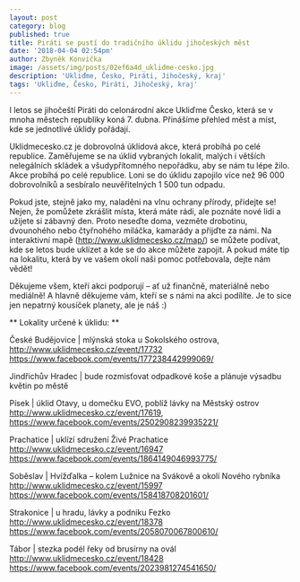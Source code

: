 ```yaml
---
layout: post
category: blog
published: true
title: Piráti se pustí do tradičního úklidu jihočeských měst
date: '2018-04-04 02:54pm'
author: Zbyněk Konvička
image: /assets/img/posts/02ef6a4d_uklidme-cesko.jpg
description: 'Ukliďme, Česko, Piráti, Jihočeský, kraj'
tags: 'Ukliďme, Česko, Piráti, Jihočeský, kraj'
---
```

I letos se jihočeští Piráti do celonárodní akce Ukliďme Česko, která se v mnoha městech republiky koná 7. dubna. Přinášíme přehled měst a míst, kde se jednotlivé úklidy pořádají.

Uklidmecesko.cz je dobrovolná úklidová akce, která probíhá po celé republice. Zaměřujeme se na úklid vybraných lokalit, malých i větších nelegálních skládek a všudypřítomného nepořádku, aby se nám tu lépe žilo. Akce probíhá po celé republice. Loni se do úklidu zapojilo více než 96 000 dobrovolníků a sesbíralo neuvěřitelných 1 500 tun odpadu. 

Pokud jste, stejně jako my, naladěni na vlnu ochrany přírody, přidejte se! Nejen, že pomůžete zkrášlit místa, která máte rádi, ale poznáte nové lidi a užijete si zábavný den. Proto neseďte doma, vezměte drobotinu, dvounohého nebo čtyřnohého miláčka, kamarády a přijďte za námi. Na interaktivní mapě (http://www.uklidmecesko.cz/map/) se můžete podívat, kde se letos bude uklízet a kde se do akce můžete zapojit. A pokud máte tip na lokalitu, která by ve vašem okolí naši pomoc potřebovala, dejte nám vědět!

Děkujeme všem, kteří akci podporují – ať už finančně, materiálně nebo mediálně! A hlavně děkujeme vám, kteří se s námi na akci podílíte. Je to sice jen nepatrný kousíček planety, ale je náš :)

**Lokality určené k úklidu:**

České Budějovice | mlýnská stoka u Sokolského ostrova, [http://www.uklidmecesko.cz/event/17732 ](http://www.uklidmecesko.cz/event/17732)[https://www.facebook.com/events/177238442999069/](https://www.facebook.com/events/177238442999069/)

Jindřichův Hradec | bude rozmisťovat odpadkové koše a plánuje výsadbu květin po městě

Písek | úklid Otavy, u domečku EVO, poblíž lávky na Městský ostrov\
<http://www.uklidmecesko.cz/event/17619>, [https://www.facebook.com/events/2502908239935221/](https://www.facebook.com/events/2502908239935221/)

Prachatice | uklízí sdružení Živé Prachatice\
[http://www.uklidmecesko.cz/event/16947](http://www.uklidmecesko.cz/event/16947)\
[https://www.facebook.com/events/1864149046993775/](https://www.facebook.com/events/1864149046993775/)

Soběslav | Hvížďalka – kolem Lužnice na Svákově a okolí Nového rybníka\
[http://www.uklidmecesko.cz/event/15997](http://www.uklidmecesko.cz/event/15997)\
[https://www.facebook.com/events/158418708201601/](http://www.uklidmecesko.cz/event/15997)

Strakonice | u hradu, lávky a podniku Fezko\
[http://www.uklidmecesko.cz/event/18378](http://www.uklidmecesko.cz/event/18378)\
[https://www.facebook.com/events/2058070067800610/](https://www.facebook.com/events/2058070067800610/)

Tábor | stezka podél řeky od brusírny na ovál\
[http://www.uklidmecesko.cz/event/18428](http://www.uklidmecesko.cz/event/18428)\
<https://www.facebook.com/events/2023981274541650/>
